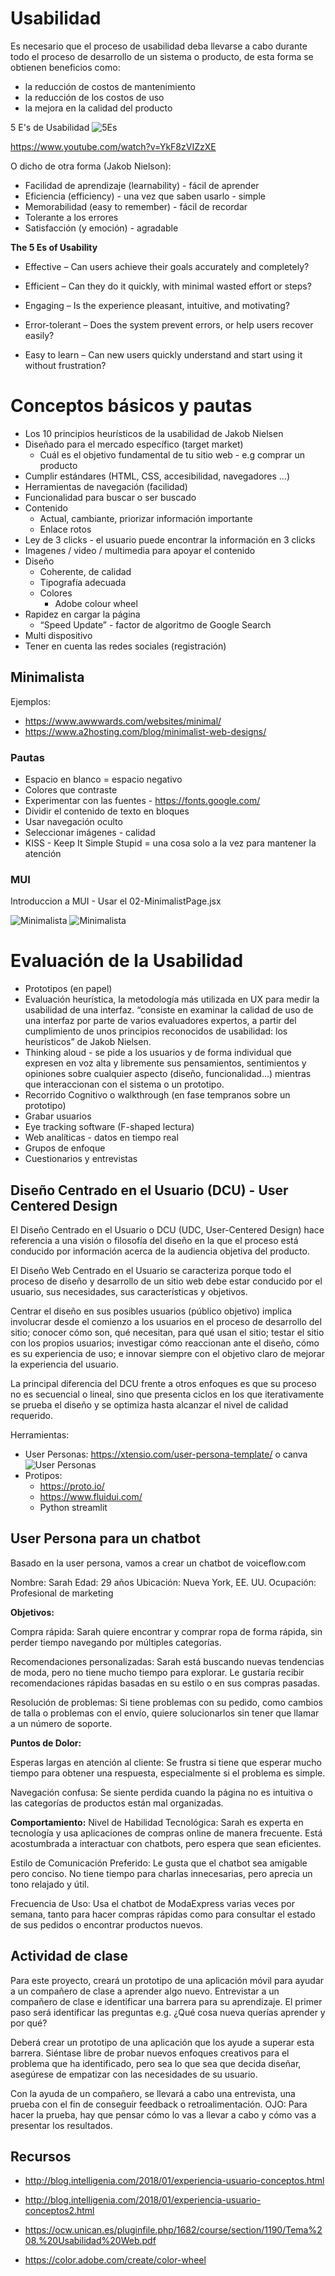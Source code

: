 # Usabilidad
Es necesario que el proceso de usabilidad deba llevarse a cabo durante todo el proceso de desarrollo de un sistema o producto, de esta forma se obtienen beneficios como: 
- la reducción de costos de mantenimiento
- la reducción de los costos de uso
- la mejora en la calidad del producto 

5 E's de Usabilidad
![5Es](../../x-assets/0488/5es.usability.png)

https://www.youtube.com/watch?v=YkF8zVIZzXE


O dicho de otra forma (Jakob Nielson):
- Facilidad de aprendizaje (learnability) - fácil de aprender
- Eficiencia (efficiency) - una vez que saben usarlo - simple
- Memorabilidad (easy to remember) - fácil de recordar
- Tolerante a los errores
- Satisfacción (y emoción) - agradable

**The 5 Es of Usability**

- Effective – Can users achieve their goals accurately and completely?

- Efficient – Can they do it quickly, with minimal wasted effort or steps?

- Engaging – Is the experience pleasant, intuitive, and motivating?

- Error-tolerant – Does the system prevent errors, or help users recover easily?

- Easy to learn – Can new users quickly understand and start using it without frustration?


# Conceptos básicos y pautas
- Los 10 principios heurísticos de la usabilidad de Jakob Nielsen
- Diseñado para el mercado específico (target market)
    - Cuál es el objetivo fundamental de tu sitio web - e.g comprar un producto
- Cumplir estándares (HTML, CSS, accesibilidad, navegadores …)
- Herramientas de navegación (facilidad)
- Funcionalidad para buscar o ser buscado
- Contenido
    - Actual, cambiante, priorizar información importante
    - Enlace rotos
- Ley de 3 clicks - el usuario puede encontrar la información en 3 clicks
- Imagenes / video / multimedia para apoyar el contenido
- Diseño
    - Coherente, de calidad
    - Tipografía adecuada
    - Colores
        - Adobe colour wheel
- Rapidez en cargar la página
    - “Speed Update” - factor de algoritmo de Google Search
- Multi dispositivo
- Tener en cuenta las redes sociales (registración)

## Minimalista
Ejemplos:
- https://www.awwwards.com/websites/minimal/
- https://www.a2hosting.com/blog/minimalist-web-designs/
### Pautas
- Espacio en blanco = espacio negativo
- Colores que contraste
- Experimentar con las fuentes - https://fonts.google.com/
- Dividir el contenido de texto en bloques
- Usar navegación oculto
- Seleccionar imágenes - calidad
- KISS - Keep It Simple Stupid = una cosa solo a la vez para mantener la atención

### MUI
Introduccion a MUI - Usar el 02-MinimalistPage.jsx

![Minimalista](../../x-assets/0488/min1.png)
![Minimalista](../../x-assets/0488/min2.png)



# Evaluación de la Usabilidad
- Prototipos (en papel)
- Evaluación heurística, la metodología más utilizada en UX para medir la usabilidad de una interfaz. “consiste en examinar la calidad de uso de una interfaz por parte de varios evaluadores expertos, a partir del cumplimiento de unos principios reconocidos de usabilidad: los heurísticos” de Jakob Nielsen.
- Thinking aloud - se pide a los usuarios y de forma individual que expresen en voz alta y libremente sus pensamientos, sentimientos y opiniones sobre cualquier aspecto (diseño, funcionalidad…) mientras que interaccionan con el sistema o un prototipo.
- Recorrido Cognitivo o walkthrough (en fase tempranos sobre un prototipo)
- Grabar usuarios
- Eye tracking software (F-shaped lectura)
- Web analíticas - datos en tiempo real
- Grupos de enfoque
- Cuestionarios y entrevistas


## Diseño Centrado en el Usuario (DCU) - User Centered Design

El Diseño Centrado en el Usuario o DCU (UDC, User-Centered Design) hace referencia a una visión o filosofía del diseño en la que el proceso está conducido por información acerca de la audiencia objetiva del producto.

El Diseño Web Centrado en el Usuario se caracteriza porque todo el proceso de diseño y desarrollo de un sitio web debe estar conducido por el usuario, sus necesidades, sus características y objetivos.

Centrar el diseño en sus posibles usuarios (público objetivo) implica involucrar desde el comienzo a los usuarios en el proceso de desarrollo del sitio; conocer cómo son, qué necesitan, para qué usan el sitio; testar el sitio con los propios usuarios; investigar cómo reaccionan ante el diseño, cómo es su experiencia de uso; e innovar siempre con el objetivo claro de mejorar la experiencia del usuario.

La principal diferencia del DCU frente a otros enfoques es que su proceso no es secuencial o lineal, sino que presenta ciclos en los que iterativamente se prueba el diseño y se optimiza hasta alcanzar el nivel de calidad requerido.

Herramientas:
- User Personas: https://xtensio.com/user-persona-template/ o canva
![User Personas](../../x-assets/0488/up.png)
- Protipos: 
    - https://proto.io/
    - https://www.fluidui.com/
    - Python streamlit


## User Persona para un chatbot
Basado en la user persona, vamos a crear un chatbot de voiceflow.com


Nombre: Sarah
Edad: 29 años
Ubicación: Nueva York, EE. UU.
Ocupación: Profesional de marketing

**Objetivos:**

Compra rápida: Sarah quiere encontrar y comprar ropa de forma rápida, sin perder tiempo navegando por múltiples categorías.

Recomendaciones personalizadas: Sarah está buscando nuevas tendencias de moda, pero no tiene mucho tiempo para explorar. Le gustaría recibir recomendaciones rápidas basadas en su estilo o en sus compras pasadas.

Resolución de problemas: Si tiene problemas con su pedido, como cambios de talla o problemas con el envío, quiere solucionarlos sin tener que llamar a un número de soporte.


**Puntos de Dolor:**

Esperas largas en atención al cliente: Se frustra si tiene que esperar mucho tiempo para obtener una respuesta, especialmente si el problema es simple.

Navegación confusa: Se siente perdida cuando la página no es intuitiva o las categorías de productos están mal organizadas.


**Comportamiento:**
Nivel de Habilidad Tecnológica: Sarah es experta en tecnología y usa aplicaciones de compras online de manera frecuente. Está acostumbrada a interactuar con chatbots, pero espera que sean eficientes.

Estilo de Comunicación Preferido: Le gusta que el chatbot sea amigable pero conciso. No tiene tiempo para charlas innecesarias, pero aprecia un tono relajado y útil.

Frecuencia de Uso: Usa el chatbot de ModaExpress varias veces por semana, tanto para hacer compras rápidas como para consultar el estado de sus pedidos o encontrar productos nuevos.


## Actividad de clase 

Para este proyecto, creará un prototipo de una aplicación móvil para ayudar a un compañero de clase a aprender algo nuevo. Entrevistar a un compañero de clase e identificar una barrera para su aprendizaje. El primer paso será identificar las preguntas e.g. ¿Qué cosa nueva querías aprender y por qué?

Deberá crear un prototipo de una aplicación que los ayude a superar esta barrera. Siéntase libre de probar nuevos enfoques creativos para el problema que ha identificado, pero sea lo que sea que decida diseñar, asegúrese de empatizar con las necesidades de su usuario. 

Con la ayuda de un compañero, se llevará a cabo una entrevista, una prueba con el fin de conseguir feedback o retroalimentación. OJO: Para hacer la prueba, hay que pensar cómo lo vas a llevar a cabo y cómo vas a presentar los resultados.



## Recursos
- http://blog.intelligenia.com/2018/01/experiencia-usuario-conceptos.html
- http://blog.intelligenia.com/2018/01/experiencia-usuario-conceptos2.html

- https://ocw.unican.es/pluginfile.php/1682/course/section/1190/Tema%208.%20Usabilidad%20Web.pdf

- https://color.adobe.com/create/color-wheel

